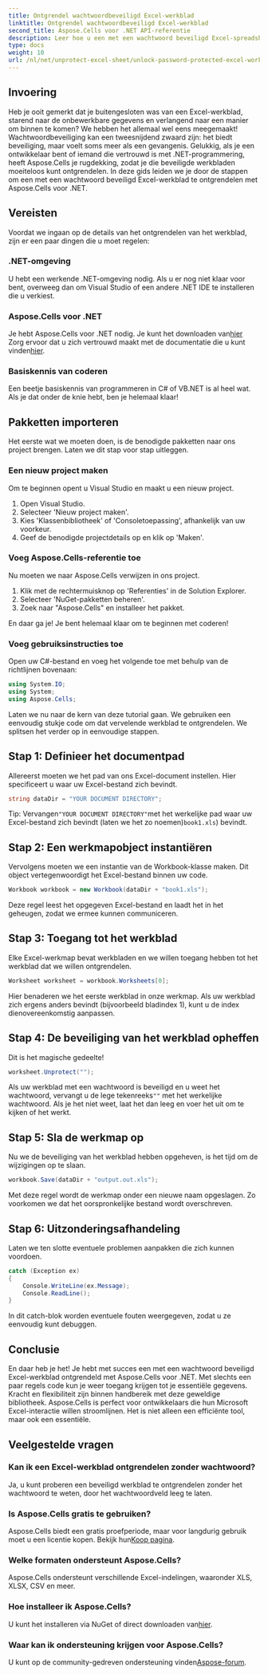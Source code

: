 ```yaml
---
title: Ontgrendel wachtwoordbeveiligd Excel-werkblad
linktitle: Ontgrendel wachtwoordbeveiligd Excel-werkblad
second_title: Aspose.Cells voor .NET API-referentie
description: Leer hoe u een met een wachtwoord beveiligd Excel-spreadsheet ontgrendelt met Aspose.Cells voor .NET. Stapsgewijze tutorial in C#.
type: docs
weight: 10
url: /nl/net/unprotect-excel-sheet/unlock-password-protected-excel-worksheet/
---
```

## Invoering

Heb je ooit gemerkt dat je buitengesloten was van een Excel-werkblad, starend naar de onbewerkbare gegevens en verlangend naar een manier om binnen te komen? We hebben het allemaal wel eens meegemaakt! Wachtwoordbeveiliging kan een tweesnijdend zwaard zijn: het biedt beveiliging, maar voelt soms meer als een gevangenis. Gelukkig, als je een ontwikkelaar bent of iemand die vertrouwd is met .NET-programmering, heeft Aspose.Cells je rugdekking, zodat je die beveiligde werkbladen moeiteloos kunt ontgrendelen. In deze gids leiden we je door de stappen om een met een wachtwoord beveiligd Excel-werkblad te ontgrendelen met Aspose.Cells voor .NET. 

## Vereisten

Voordat we ingaan op de details van het ontgrendelen van het werkblad, zijn er een paar dingen die u moet regelen:

### .NET-omgeving

U hebt een werkende .NET-omgeving nodig. Als u er nog niet klaar voor bent, overweeg dan om Visual Studio of een andere .NET IDE te installeren die u verkiest. 

### Aspose.Cells voor .NET

 Je hebt Aspose.Cells voor .NET nodig. Je kunt het downloaden van[hier](https://releases.aspose.com/cells/net/) Zorg ervoor dat u zich vertrouwd maakt met de documentatie die u kunt vinden[hier](https://reference.aspose.com/cells/net/).

### Basiskennis van coderen

Een beetje basiskennis van programmeren in C# of VB.NET is al heel wat. Als je dat onder de knie hebt, ben je helemaal klaar!

## Pakketten importeren

Het eerste wat we moeten doen, is de benodigde pakketten naar ons project brengen. Laten we dit stap voor stap uitleggen.

### Een nieuw project maken

Om te beginnen opent u Visual Studio en maakt u een nieuw project. 

1. Open Visual Studio. 
2. Selecteer 'Nieuw project maken'.
3. Kies 'Klassenbibliotheek' of 'Consoletoepassing', afhankelijk van uw voorkeur.
4. Geef de benodigde projectdetails op en klik op 'Maken'.

### Voeg Aspose.Cells-referentie toe

Nu moeten we naar Aspose.Cells verwijzen in ons project.

1. Klik met de rechtermuisknop op 'Referenties' in de Solution Explorer.
2. Selecteer 'NuGet-pakketten beheren'.
3. Zoek naar "Aspose.Cells" en installeer het pakket.

En daar ga je! Je bent helemaal klaar om te beginnen met coderen!

### Voeg gebruiksinstructies toe

Open uw C#-bestand en voeg het volgende toe met behulp van de richtlijnen bovenaan:

```csharp
using System.IO;
using System;
using Aspose.Cells;
```

Laten we nu naar de kern van deze tutorial gaan. We gebruiken een eenvoudig stukje code om dat vervelende werkblad te ontgrendelen. We splitsen het verder op in eenvoudige stappen.

## Stap 1: Definieer het documentpad

Allereerst moeten we het pad van ons Excel-document instellen. Hier specificeert u waar uw Excel-bestand zich bevindt. 

```csharp
string dataDir = "YOUR DOCUMENT DIRECTORY";
```

 Tip: Vervangen`"YOUR DOCUMENT DIRECTORY"`met het werkelijke pad waar uw Excel-bestand zich bevindt (laten we het zo noemen)`book1.xls`) bevindt. 

## Stap 2: Een werkmapobject instantiëren

Vervolgens moeten we een instantie van de Workbook-klasse maken. Dit object vertegenwoordigt het Excel-bestand binnen uw code.

```csharp
Workbook workbook = new Workbook(dataDir + "book1.xls");
```

Deze regel leest het opgegeven Excel-bestand en laadt het in het geheugen, zodat we ermee kunnen communiceren.

## Stap 3: Toegang tot het werkblad

Elke Excel-werkmap bevat werkbladen en we willen toegang hebben tot het werkblad dat we willen ontgrendelen. 

```csharp
Worksheet worksheet = workbook.Worksheets[0];
```

Hier benaderen we het eerste werkblad in onze werkmap. Als uw werkblad zich ergens anders bevindt (bijvoorbeeld bladindex 1), kunt u de index dienovereenkomstig aanpassen.

## Stap 4: De beveiliging van het werkblad opheffen

Dit is het magische gedeelte! 

```csharp
worksheet.Unprotect("");
```

 Als uw werkblad met een wachtwoord is beveiligd en u weet het wachtwoord, vervangt u de lege tekenreeks`""` met het werkelijke wachtwoord. Als je het niet weet, laat het dan leeg en voer het uit om te kijken of het werkt.

## Stap 5: Sla de werkmap op

Nu we de beveiliging van het werkblad hebben opgeheven, is het tijd om de wijzigingen op te slaan. 

```csharp
workbook.Save(dataDir + "output.out.xls");
```

Met deze regel wordt de werkmap onder een nieuwe naam opgeslagen. Zo voorkomen we dat het oorspronkelijke bestand wordt overschreven. 

## Stap 6: Uitzonderingsafhandeling

Laten we ten slotte eventuele problemen aanpakken die zich kunnen voordoen. 

```csharp
catch (Exception ex)
{
    Console.WriteLine(ex.Message);
    Console.ReadLine();
}
```

In dit catch-blok worden eventuele fouten weergegeven, zodat u ze eenvoudig kunt debuggen. 

## Conclusie

En daar heb je het! Je hebt met succes een met een wachtwoord beveiligd Excel-werkblad ontgrendeld met Aspose.Cells voor .NET. Met slechts een paar regels code kun je weer toegang krijgen tot je essentiële gegevens. Kracht en flexibiliteit zijn binnen handbereik met deze geweldige bibliotheek. Aspose.Cells is perfect voor ontwikkelaars die hun Microsoft Excel-interactie willen stroomlijnen. Het is niet alleen een efficiënte tool, maar ook een essentiële.

## Veelgestelde vragen

### Kan ik een Excel-werkblad ontgrendelen zonder wachtwoord?  
Ja, u kunt proberen een beveiligd werkblad te ontgrendelen zonder het wachtwoord te weten, door het wachtwoordveld leeg te laten.

### Is Aspose.Cells gratis te gebruiken?  
 Aspose.Cells biedt een gratis proefperiode, maar voor langdurig gebruik moet u een licentie kopen. Bekijk hun[Koop pagina](https://purchase.aspose.com/buy).

### Welke formaten ondersteunt Aspose.Cells?  
Aspose.Cells ondersteunt verschillende Excel-indelingen, waaronder XLS, XLSX, CSV en meer.

### Hoe installeer ik Aspose.Cells?  
 U kunt het installeren via NuGet of direct downloaden van[hier](https://releases.aspose.com/cells/net/).

### Waar kan ik ondersteuning krijgen voor Aspose.Cells?  
 U kunt op de community-gedreven ondersteuning vinden[Aspose-forum](https://forum.aspose.com/c/cells/9).